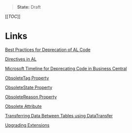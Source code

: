 >
> **State:** Draft
>

[[_TOC_]]

# Links

[Best Practices for Deprecation of AL Code](https://learn.microsoft.com/en-us/dynamics365/business-central/dev-itpro/developer/devenv-deprecation-guidelines)

[Directives in AL](https://learn.microsoft.com/en-us/dynamics365/business-central/dev-itpro/developer/directives/devenv-directives-in-al)

[Microsoft Timeline for Deprecating Code in Business Central](https://learn.microsoft.com/en-us/dynamics365/business-central/dev-itpro/developer/devenv-deprecation-timeline)

[ObsoleteTag Property](https://learn.microsoft.com/en-us/dynamics365/business-central/dev-itpro/developer/properties/devenv-obsoletetag-property)

[ObsoleteState Property](https://learn.microsoft.com/en-us/dynamics365/business-central/dev-itpro/developer/properties/devenv-obsoletestate-property)

[ObsoleteReason Property](https://learn.microsoft.com/en-us/dynamics365/business-central/dev-itpro/developer/properties/devenv-obsoletereason-property)

[Obsolete Attribute](https://learn.microsoft.com/en-us/dynamics365/business-central/dev-itpro/developer/attributes/devenv-obsolete-attribute)


[Transferring Data Between Tables using DataTransfer](https://learn.microsoft.com/en-us/dynamics365/business-central/dev-itpro/developer/devenv-data-transfer)

[Upgrading Extensions](https://learn.microsoft.com/en-us/dynamics365/business-central/dev-itpro/developer/devenv-upgrading-extensions)


